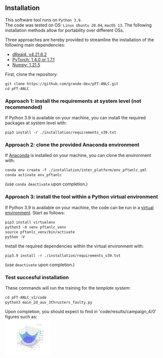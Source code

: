 ## Installation

This software tool runs on `Python 3.9`.  
The code was tested on OS: `Linux Ubuntu 20.04`, `macOS 13`. The following installation methods allow for portability over different OSs.  

Three approaches are hereby provided to streamline the installation of the following main dependencies:

- [dReal4: v4.21.6.2](https://github.com/dreal/dreal4)
- [PyTorch: 1.4.0 or 1.7.1](https://pytorch.org/get-started/locally/)
- [Numpy: 1.21.5](https://pytorch.org/get-started/locally/)
  
First, clone the repository:
```
git clone https://github.com/grande-dev/pFT-ANLC.git
cd pFT-ANLC
```

  
### Approach 1: install the requirements at system level (not recommended)
If Python 3.9 is available on your machine, you can install the required packages at system level with:
```  
pip3 install -r ./installation/requirements_v39.txt  
```


### Approach 2: clone the provided Anaconda environment
If [Anaconda](https://docs.anaconda.com/free/anaconda/install/) is installed on your machine, you can clone the environment with: 

```
conda env create -f ./installation/inter_platform/env_pftanlc.yml
conda activate env_pftanlc
```

(use `conda deactivate` upon completion.)


### Approach 3: install the tool within a Python virtual environment
If Python 3.9 is available on your machine, the code can be run in a [virtual environment](https://docs.python.org/3/library/venv.html). Start as follows:
```
pip3 install virtualenv
python3 -m venv pftanlc_venv
source pftanlc_venv/bin/activate
python -V
```

Install the required dependencies within the virtual environment with:  
```
pip3.9 install -r ./installation/requirements_v39.txt 
```

(use `deactivate` upon completion.)

### Test succesful installation
These commands will run the training for the *template system*:
```
cd pFT-ANLC_v1/code
python3 main_2d_auv_3thrusters_faulty.py
```
Upon completion, you should expect to find in 'code/results/campaign_4/0' figures such as:   
<img src="https://github.com/grande-dev/pFT-ANLC/blob/master/pFT-ANLC_v1/documentation/images/Lyapunov_function_example.png" width=30% height=30%>
